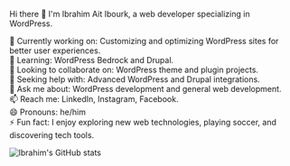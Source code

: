 Hi there 👋
I'm Ibrahim Ait Ibourk, a web developer specializing in WordPress.

🔭 Currently working on: Customizing and optimizing WordPress sites for better user experiences. <br>
🌱 Learning: WordPress Bedrock and Drupal. <br>
👯 Looking to collaborate on: WordPress theme and plugin projects. <br>
🤔 Seeking help with: Advanced WordPress and Drupal integrations. <br>
💬 Ask me about: WordPress development and general web development. <br>
📫 Reach me: LinkedIn, Instagram, Facebook. <br>
😄 Pronouns: he/him  <br>
⚡ Fun fact: I enjoy exploring new web technologies, playing soccer, and discovering tech tools. <br>

![Ibrahim's GitHub stats](https://github-readme-stats.vercel.app/api?username=brahimaitibourk&show_icons=true&theme=transparent)

